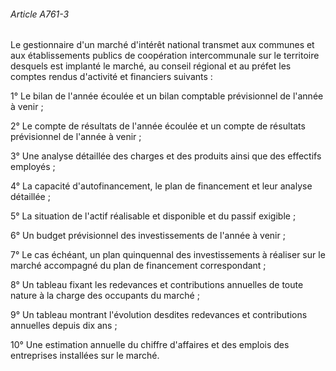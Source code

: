 ###### Article A761-3

Le gestionnaire d'un marché d'intérêt national transmet aux communes et aux établissements publics de coopération intercommunale sur le territoire desquels est implanté le marché, au conseil régional et au préfet les comptes rendus d'activité et financiers suivants :

1° Le bilan de l'année écoulée et un bilan comptable prévisionnel de l'année à venir ;

2° Le compte de résultats de l'année écoulée et un compte de résultats prévisionnel de l'année à venir ;

3° Une analyse détaillée des charges et des produits ainsi que des effectifs employés ;

4° La capacité d'autofinancement, le plan de financement et leur analyse détaillée ;

5° La situation de l'actif réalisable et disponible et du passif exigible ;

6° Un budget prévisionnel des investissements de l'année à venir ;

7° Le cas échéant, un plan quinquennal des investissements à réaliser sur le marché accompagné du plan de financement correspondant ;

8° Un tableau fixant les redevances et contributions annuelles de toute nature à la charge des occupants du marché ;

9° Un tableau montrant l'évolution desdites redevances et contributions annuelles depuis dix ans ;

10° Une estimation annuelle du chiffre d'affaires et des emplois des entreprises installées sur le marché.

